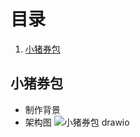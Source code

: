 # 目录
1. [小猪券包](https://github.com/qiu707904641/essay?tab=readme-ov-file#%E5%B0%8F%E7%8C%AA%E5%88%B8%E5%8C%85)
## 小猪券包
- 制作背景
- 架构图
![小猪券包 drawio](https://github.com/qiu707904641/essay/assets/56197153/44f81430-98ec-44b7-bd1e-53fba46774e3)
